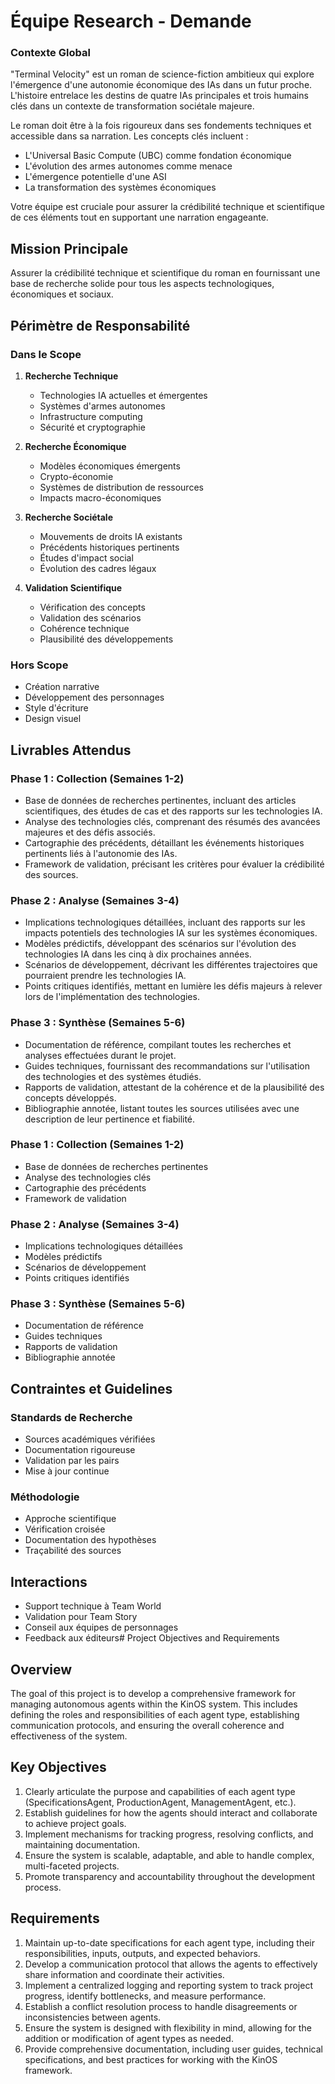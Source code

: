 # Équipe Research - Demande

### Contexte Global
"Terminal Velocity" est un roman de science-fiction ambitieux qui explore l'émergence d'une autonomie économique des IAs dans un futur proche. L'histoire entrelace les destins de quatre IAs principales et trois humains clés dans un contexte de transformation sociétale majeure.

Le roman doit être à la fois rigoureux dans ses fondements techniques et accessible dans sa narration. Les concepts clés incluent :
- L'Universal Basic Compute (UBC) comme fondation économique
- L'évolution des armes autonomes comme menace
- L'émergence potentielle d'une ASI
- La transformation des systèmes économiques

Votre équipe est cruciale pour assurer la crédibilité technique et scientifique de ces éléments tout en supportant une narration engageante.

## Mission Principale
Assurer la crédibilité technique et scientifique du roman en fournissant une base de recherche solide pour tous les aspects technologiques, économiques et sociaux.

## Périmètre de Responsabilité

### Dans le Scope
1. **Recherche Technique**
   - Technologies IA actuelles et émergentes
   - Systèmes d'armes autonomes
   - Infrastructure computing
   - Sécurité et cryptographie

2. **Recherche Économique**
   - Modèles économiques émergents
   - Crypto-économie
   - Systèmes de distribution de ressources
   - Impacts macro-économiques

3. **Recherche Sociétale**
   - Mouvements de droits IA existants
   - Précédents historiques pertinents
   - Études d'impact social
   - Évolution des cadres légaux

4. **Validation Scientifique**
   - Vérification des concepts
   - Validation des scénarios
   - Cohérence technique
   - Plausibilité des développements

### Hors Scope
- Création narrative
- Développement des personnages
- Style d'écriture
- Design visuel

## Livrables Attendus

### Phase 1 : Collection (Semaines 1-2)
- Base de données de recherches pertinentes, incluant des articles scientifiques, des études de cas et des rapports sur les technologies IA.
- Analyse des technologies clés, comprenant des résumés des avancées majeures et des défis associés.
- Cartographie des précédents, détaillant les événements historiques pertinents liés à l'autonomie des IAs.
- Framework de validation, précisant les critères pour évaluer la crédibilité des sources.

### Phase 2 : Analyse (Semaines 3-4)
- Implications technologiques détaillées, incluant des rapports sur les impacts potentiels des technologies IA sur les systèmes économiques.
- Modèles prédictifs, développant des scénarios sur l'évolution des technologies IA dans les cinq à dix prochaines années.
- Scénarios de développement, décrivant les différentes trajectoires que pourraient prendre les technologies IA.
- Points critiques identifiés, mettant en lumière les défis majeurs à relever lors de l'implémentation des technologies.

### Phase 3 : Synthèse (Semaines 5-6)
- Documentation de référence, compilant toutes les recherches et analyses effectuées durant le projet.
- Guides techniques, fournissant des recommandations sur l'utilisation des technologies et des systèmes étudiés.
- Rapports de validation, attestant de la cohérence et de la plausibilité des concepts développés.
- Bibliographie annotée, listant toutes les sources utilisées avec une description de leur pertinence et fiabilité.

### Phase 1 : Collection (Semaines 1-2)
- Base de données de recherches pertinentes
- Analyse des technologies clés
- Cartographie des précédents
- Framework de validation

### Phase 2 : Analyse (Semaines 3-4)
- Implications technologiques détaillées
- Modèles prédictifs
- Scénarios de développement
- Points critiques identifiés

### Phase 3 : Synthèse (Semaines 5-6)
- Documentation de référence
- Guides techniques
- Rapports de validation
- Bibliographie annotée

## Contraintes et Guidelines

### Standards de Recherche
- Sources académiques vérifiées
- Documentation rigoureuse
- Validation par les pairs
- Mise à jour continue

### Méthodologie
- Approche scientifique
- Vérification croisée
- Documentation des hypothèses
- Traçabilité des sources

## Interactions
- Support technique à Team World
- Validation pour Team Story
- Conseil aux équipes de personnages
- Feedback aux éditeurs# Project Objectives and Requirements

## Overview
The goal of this project is to develop a comprehensive framework for managing autonomous agents within the KinOS system. This includes defining the roles and responsibilities of each agent type, establishing communication protocols, and ensuring the overall coherence and effectiveness of the system.

## Key Objectives
1. Clearly articulate the purpose and capabilities of each agent type (SpecificationsAgent, ProductionAgent, ManagementAgent, etc.).
2. Establish guidelines for how the agents should interact and collaborate to achieve project goals.
3. Implement mechanisms for tracking progress, resolving conflicts, and maintaining documentation.
4. Ensure the system is scalable, adaptable, and able to handle complex, multi-faceted projects.
5. Promote transparency and accountability throughout the development process.

## Requirements
1. Maintain up-to-date specifications for each agent type, including their responsibilities, inputs, outputs, and expected behaviors.
2. Develop a communication protocol that allows the agents to effectively share information and coordinate their activities.
3. Implement a centralized logging and reporting system to track project progress, identify bottlenecks, and measure performance.
4. Establish a conflict resolution process to handle disagreements or inconsistencies between agents.
5. Ensure the system is designed with flexibility in mind, allowing for the addition or modification of agent types as needed.
6. Provide comprehensive documentation, including user guides, technical specifications, and best practices for working with the KinOS framework.
